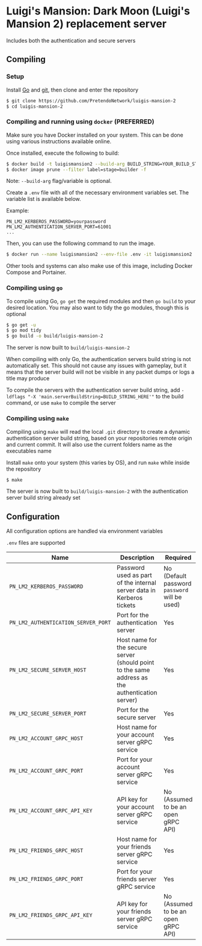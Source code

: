 # Luigi's Mansion: Dark Moon (Luigi's Mansion 2) replacement server
Includes both the authentication and secure servers

## Compiling

### Setup
Install [Go](https://go.dev/doc/install) and [git](https://git-scm.com/downloads), then clone and enter the repository

```bash
$ git clone https://github.com/PretendoNetwork/luigis-mansion-2
$ cd luigis-mansion-2
```

### Compiling and running using `docker` (PREFERRED)
Make sure you have Docker installed on your system. This can be done using various instructions available online.

Once installed, execute the following to build:

```bash
$ docker build -t luigismansion2 --build-arg BUILD_STRING=YOUR_BUILD_STRING_HERE .
$ docker image prune --filter label=stage=builder -f
```
Note: `--build-arg` flag/variable is optional.

Create a `.env` file with all of the necessary environment variables set. The variable list is available below.

Example:
```
PN_LM2_KERBEROS_PASSWORD=yourpassword
PN_LM2_AUTHENTICATION_SERVER_PORT=61001
...
```

Then, you can use the following command to run the image.
```bash
$ docker run --name luigismansion2 --env-file .env -it luigismansion2
```

Other tools and systems can also make use of this image, including Docker Compose and Portainer.

### Compiling using `go`
To compile using Go, `go get` the required modules and then `go build` to your desired location. You may also want to tidy the go modules, though this is optional

```bash
$ go get -u
$ go mod tidy
$ go build -o build/luigis-mansion-2
```

The server is now built to `build/luigis-mansion-2`

When compiling with only Go, the authentication servers build string is not automatically set. This should not cause any issues with gameplay, but it means that the server build will not be visible in any packet dumps or logs a title may produce

To compile the servers with the authentication server build string, add `-ldflags "-X 'main.serverBuildString=BUILD_STRING_HERE'"` to the build command, or use `make` to compile the server

### Compiling using `make`
Compiling using `make` will read the local `.git` directory to create a dynamic authentication server build string, based on your repositories remote origin and current commit. It will also use the current folders name as the executables name

Install `make` onto your system (this varies by OS), and run `make` while inside the repository

```bash
$ make
```

The server is now built to `build/luigis-mansion-2` with the authentication server build string already set

## Configuration
All configuration options are handled via environment variables

`.env` files are supported

| Name                                | Description                                                                                                            | Required                                      |
|-------------------------------------|------------------------------------------------------------------------------------------------------------------------|-----------------------------------------------|
| `PN_LM2_KERBEROS_PASSWORD`          | Password used as part of the internal server data in Kerberos tickets                                                  | No (Default password `password` will be used) |
| `PN_LM2_AUTHENTICATION_SERVER_PORT` | Port for the authentication server                                                                                     | Yes                                           |
| `PN_LM2_SECURE_SERVER_HOST`         | Host name for the secure server (should point to the same address as the authentication server)                        | Yes                                           |
| `PN_LM2_SECURE_SERVER_PORT`         | Port for the secure server                                                                                             | Yes                                           |
| `PN_LM2_ACCOUNT_GRPC_HOST`          | Host name for your account server gRPC service                                                                         | Yes                                           |
| `PN_LM2_ACCOUNT_GRPC_PORT`          | Port for your account server gRPC service                                                                              | Yes                                           |
| `PN_LM2_ACCOUNT_GRPC_API_KEY`       | API key for your account server gRPC service                                                                           | No (Assumed to be an open gRPC API)           |
| `PN_LM2_FRIENDS_GRPC_HOST`          | Host name for your friends server gRPC service                                                                         | Yes                                           |
| `PN_LM2_FRIENDS_GRPC_PORT`          | Port for your friends server gRPC service                                                                              | Yes                                           |
| `PN_LM2_FRIENDS_GRPC_API_KEY`       | API key for your friends server gRPC service                                                                           | No (Assumed to be an open gRPC API)           |
